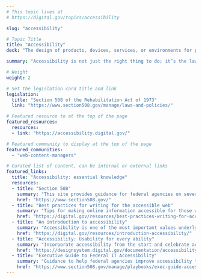 ```yaml
---
# This topic lives at
# https://digital.gov/topics/accessibility

slug: "accessibility"

# Topic Title
title: "Accessibility"
deck: "The design of products, devices, services, or environments for people with disabilities"

summary: "Accessibility is not just the right thing to do; it’s the law. The guidance, resources, and community you find here will help you deliver accessible digital products and services in the federal government."

# Weight
weight: 2

# Set the legislation card title and link
legislation:
  title: "Section 508 of the Rehabilitation Act of 1973"
  link: "https://www.section508.gov/manage/laws-and-policies/"

# Featured resource to at the top of the page
featured_resources:
  resources:
  - link: "https://accessibility.digital.gov/"

# Featured community to display at the top of the page
featured_communities:
  - "web-content-managers"

# Curated list of content, can be internal or external links
featured_links:
  title: "Accessibility: essential knowledge"
  resources:
  - title: "Section 508"
    summary: "This site provides guidance for federal agencies on several topics in IT accessibility, including creating accessible websites and documents, accessibility testing, accessibility training, and accessibility in contracting and procurement."
    href: "https://www.section508.gov/"
  - title: "Best practices for writing for the accessible web"
    summary: "Tips for making online information accessible for those with auditory and visual needs."
    href: "https://digital.gov/resources/best-practices-writing-for-accessible-web/"
  - title: "An introduction to accessibility"
    summary: "Accessibility is one of the most important values underlying all the work that we do. This is an introduction to why accessibility matters, especially in government."
    href: "https://digital.gov/resources/introduction-accessibility/"
  - title: "Accessibility: Usability for every ability"
    summary: "Incorporate accessibility from the start and celebrate accessibility guidelines that help build better products and services for all users."
    href: "https://designsystem.digital.gov/documentation/accessibility/#what-project-teams-should-do/"
  - title: "Executive Guide to Federal IT Accessibility"
    summary: "Guidance to help federal agencies improve accessibility to increase compliance with Federal policy."
    href: "https://www.section508.gov/manage/playbooks/exec-guide-accessibility/"
---
```

